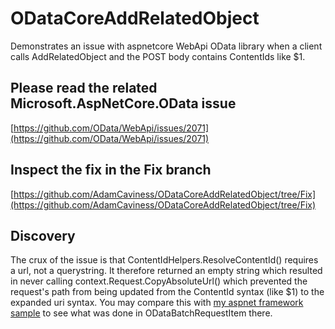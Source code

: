 # ODataCoreAddRelatedObject
Demonstrates an issue with aspnetcore WebApi OData library when a client calls AddRelatedObject and the POST body contains ContentIds like $1.

## Please read the related Microsoft.AspNetCore.OData issue
[https://github.com/OData/WebApi/issues/2071](https://github.com/OData/WebApi/issues/2071)

## Inspect the fix in the Fix branch
[https://github.com/AdamCaviness/ODataCoreAddRelatedObject/tree/Fix](https://github.com/AdamCaviness/ODataCoreAddRelatedObject/tree/Fix)

## Discovery
The crux of the issue is that ContentIdHelpers.ResolveContentId() requires a url, not a querystring. It therefore returned an empty string which resulted in never calling context.Request.CopyAbsoluteUrl() which prevented the request's path from being updated from the ContentId syntax (like $1) to the expanded uri syntax. You may compare this with [my aspnet framework sample](https://github.com/AdamCaviness/ODataAddRelatedObject) to see what was done in ODataBatchRequestItem there.
